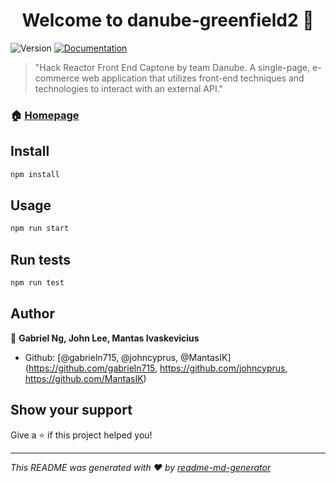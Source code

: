 <h1 align="center">Welcome to danube-greenfield2 👋</h1>
<p>
  <img alt="Version" src="https://img.shields.io/badge/version-0.1.0-blue.svg?cacheSeconds=2592000" />
  <a href="https://github.com/Danube-River-HR/project-greenfield2" target="_blank">
    <img alt="Documentation" src="https://img.shields.io/badge/documentation-yes-brightgreen.svg" />
  </a>
</p>

> &#34;Hack Reactor Front End Captone by team Danube. A single-page, e-commerce web application that utilizes front-end techniques and technologies to interact with an external API.&#34;

### 🏠 [Homepage](https://github.com/Danube-River-HR/project-greenfield2)

## Install

```sh
npm install
```

## Usage

```sh
npm run start
```

## Run tests

```sh
npm run test
```

## Author

👤 **Gabriel Ng, John Lee, Mantas Ivaskevicius**

* Github: [@gabrieln715, @johncyprus, @MantasIK]
(https://github.com/gabrieln715, https://github.com/johncyprus, https://github.com/MantasIK)

## Show your support

Give a ⭐️ if this project helped you!

***
_This README was generated with ❤️ by [readme-md-generator](https://github.com/kefranabg/readme-md-generator)_
